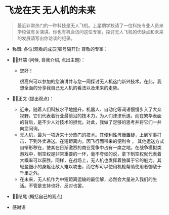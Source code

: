 # 飞龙在天 无人机的未来

> 最近非常热门的一种科技是无人飞机。上星期学校请了一位科技专业人员来学校做有关演讲。你也有机会访问这位专家，探讨无人飞机的优缺点和未来的发展请写出你访谈的纪录。

- 称谓: 各位(观看的成员[顿号隔开]): 尊敬的专家：

- :black_square_button::black_square_button:开端 (问候, 自我介绍, 点出主题)：

  - 您好！

    很高兴可以参加的您演讲并与您一同探讨无人机这门新兴技术。在此，我想全面的分享我自己无人机的看法以及未来的走势。

- :black_square_button::black_square_button:正文 (提出观点)：

  - 近来，随着人们科技水平地提升，机器人、自动化等词语慢慢步入了大众视野。它们代表着行业最前沿的技术力，为人们津津乐道。而在繁华表面的背后，是不少人对技术的担忧。对此，我做了足够的思考并将它们一并向您问询。
  - 无人机，最为一项近来十分热门的技术。其便利性毋庸置疑，上到军事打击，下到外卖递送。在短距离内，因飞行而带来的便利令 ， 其他运送方式自惭形秽在，使其在日渐激烈的商业竞争中占有一席之地。在战争模拟类游戏中，制空权是非常重要的一环，毫不夸张的说，拿下制空权就代表着大概率可以获胜。同样，在战场上，无人机也发挥着独属于它的魅力。其轻盈细小的身躯让敌人难以攻击，而它却可以使用机枪帮助使用者御敌于千里之外。
  - 在未来，无人机作为中短距离运输的最佳解，必然会大量进入我们的生活。不管是支持也好，反对也罢，

- :black_square_button::black_square_button:结尾 (概括自己的观点)

- 感谢语

